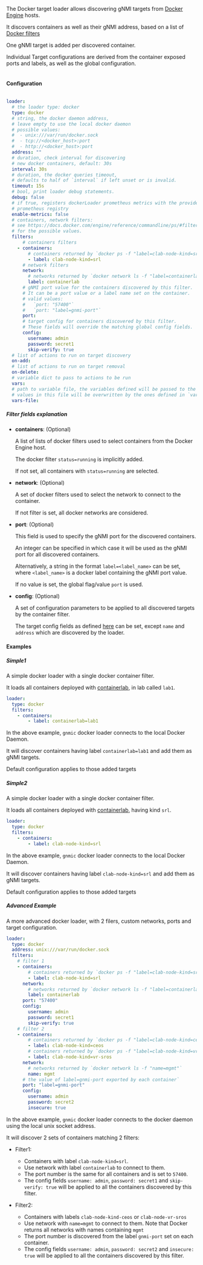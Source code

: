 
The Docker target loader allows discovering gNMI targets from [Docker Engine](https://docs.docker.com/engine/) hosts.

It discovers containers as well as their gNMI address, based on a list of [Docker filters](https://docs.docker.com/engine/reference/commandline/ps/#filtering)

One gNMI target is added per discovered container.

Individual Target configurations are derived from the container exposed ports and labels, as well as the global configuration.

<div class="mxgraph" style="max-width:100%;border:1px solid transparent;margin:0 auto; display:block;" data-mxgraph="{&quot;page&quot;:3,&quot;zoom&quot;:1.4,&quot;highlight&quot;:&quot;#0000ff&quot;,&quot;nav&quot;:true,&quot;check-visible-state&quot;:true,&quot;resize&quot;:true,&quot;url&quot;:&quot;https://raw.githubusercontent.com/karimra/gnmic/diagrams/diagrams/target_discovery.drawio&quot;}"></div>

<script type="text/javascript" src="https://cdn.jsdelivr.net/gh/hellt/drawio-js@main/embed2.js?&fetch=https%3A%2F%2Fraw.githubusercontent.com%2Fkarimra%2Fgnmic%2Fdiagrams%2Ftarget_discovery.drawio" async></script>

#### Configuration

```yaml

loader:
  # the loader type: docker
  type: docker
  # string, the docker daemon address,
  # leave empty to use the local docker daemon
  # possible values:
  #  - unix:///var/run/docker.sock
  #  - tcp://<docker_host>:port
  #  - http://<docker_host>:port
  address: ""
  # duration, check interval for discovering 
  # new docker containers, default: 30s
  interval: 30s
  # duration, the docker queries timeout, 
  # defaults to half of `interval` if left unset or is invalid.
  timeout: 15s
  # bool, print loader debug statements.
  debug: false
  # if true, registers dockerLoader prometheus metrics with the provided
  # prometheus registry
  enable-metrics: false
  # containers, network filters: 
  # see https://docs.docker.com/engine/reference/commandline/ps/#filtering
  # for the possible values.
  filters:
      # containers filters
    - containers:
        # containers returned by `docker ps -f "label=clab-node-kind=srl"`
        - label: clab-node-kind=srl
      # network filters
      network:
        # networks returned by `docker network ls -f "label=containerlab"`
        label: containerlab
      # gNMI port value for the containers discovered by this filter.
      # It can be a port value or a label name set on the container.
      # valid values:
      #   `port: "57400"`
      #   `port: "label=gnmi-port"`
      port: 
      # target config for containers discovered by this filter.
      # These fields will override the matching global config fields.
      config:
        username: admin
        password: secret1
        skip-verify: true
  # list of actions to run on target discovery
  on-add:
  # list of actions to run on target removal
  on-delete:
  # variable dict to pass to actions to be run
  vars:
  # path to variable file, the variables defined will be passed to the actions to be run
  # values in this file will be overwritten by the ones defined in `vars`
  vars-file:
```

##### Filter fields explanation

- **containers**: (Optional)
  
  A list of lists of docker filters used to select containers from the Docker Engine host.

  The docker filter `status=running` is implicitly added.
  
  If not set, all containers with `status=running` are selected.

- **network**: (Optional)

  A set of docker filters used to select the network to connect to the container.
  
  If not filter is set, all docker networks are considered.

- **port**: (Optional)

  This field is used to specify the gNMI port for the discovered containers.
  
  An integer can be specified in which case it will be used as the gNMI port for all discovered containers.
  
  Alternatively, a string in the format `label=<label_name>` can be set, where `<label_name>` is a docker label containing the gNMI port value.
  
  If no value is set, the global flag/value `port` is used.

- **config**: (Optional)

  A set of configuration parameters to be applied to all discovered targets by the container filter.

  The target config fields as defined [here](../targets.md#target-configuration-options) can be set, except `name` and `address` which are discovered by the loader.

#### Examples

##### Simple1

A simple docker loader with a single docker container filter.

It loads all containers deployed with [containerlab](https://containerlab.srlinux.dev/), in lab called `lab1`.

```yaml
loader:
  type: docker
  filters:
    - containers:
        - label: containerlab=lab1
```

In the above example, `gnmic` docker loader connects to the local Docker Daemon.

It will discover containers having label `containerlab=lab1` and add them as gNMI targets.

Default configuration applies to those added targets

##### Simple2

A simple docker loader with a single docker container filter.

It loads all containers deployed with [containerlab](https://containerlab.srlinux.dev/), having kind `srl`.

```yaml
loader:
  type: docker
  filters:
    - containers:
        - label: clab-node-kind=srl
```

In the above example, `gnmic` docker loader connects to the local Docker Daemon.

It will discover containers having label `clab-node-kind=srl` and add them as gNMI targets.

Default configuration applies to those added targets

##### Advanced Example

A more advanced docker loader, with 2 filers, custom networks, ports and target configuration.

```yaml
loader:
  type: docker
  address: unix:///var/run/docker.sock
  filters:
    # filter 1
    - containers:
        # containers returned by `docker ps -f "label=clab-node-kind=srl"`
        - label: clab-node-kind=srl
      network:
        # networks returned by `docker network ls -f "label=containerlab"`
        label: containerlab
      port: "57400"
      config:
        username: admin
        password: secret1
        skip-verify: true
    # filter 2
    - containers:
        # containers returned by `docker ps -f "label=clab-node-kind=ceos"`
        - label: clab-node-kind=ceos
        # containers returned by `docker ps -f "label=clab-node-kind=vr-sros"`
        - label: clab-node-kind=vr-sros
      network:
        # networks returned by `docker network ls -f "name=mgmt"`
        name: mgmt
      # the value of label=gnmi-port exported by each container`
      port: "label=gnmi-port"
      config:
        username: admin
        password: secret2
        insecure: true
```

In the above example, `gnmic` docker loader connects to the docker daemon using the local unix socket address.

It will discover 2 sets of containers matching 2 filters:

- Filter1:
    - Containers with label `clab-node-kind=srl`.
    - Use network with label `containerlab` to connect to them.
    - The port number is the same for all containers and is set to `57400`.
    - The config fields `username: admin`, `password: secret1` and `skip-verify: true` will be applied to all the containers discovered by this filter.

- Filter2:
    - Containers with labels `clab-node-kind-ceos` or `clab-node-vr-sros`
    - Use network with `name=mgmt` to connect to them. Note that Docker returns all networks with names containing `mgmt`
    - The port number is discovered from the label `gnmi-port` set on each container.
    - The config fields `username: admin`, `password: secret2` and `insecure: true` will be applied to all the containers discovered by this filter.
